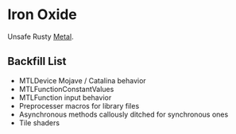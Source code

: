 Iron Oxide
=

Unsafe Rusty [Metal](https://developer.apple.com/documentation/metal?language=objc).

Backfill List
-
- MTLDevice Mojave / Catalina behavior
- MTLFunctionConstantValues
- MTLFunction input behavior
- Preprocesser macros for library files
- Asynchronous methods callously ditched for synchronous ones
- Tile shaders